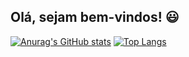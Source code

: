 ## Olá, sejam bem-vindos! 😃

[![Anurag's GitHub stats](https://github-readme-stats.vercel.app/api?username=sandroassencio&show_icons=true&count_private=true&theme=dracula)](https://github.com/anuraghazra/github-readme-stats)
[![Top Langs](https://github-readme-stats.vercel.app/api/top-langs/?username=sandroassencio&layout=compact&langs_count=8)](https://github.com/anuraghazra/github-readme-stats)
